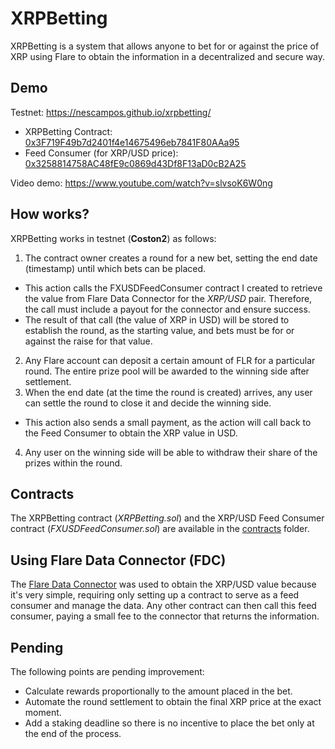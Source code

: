 # XRPBetting

XRPBetting is a system that allows anyone to bet for or against the price of XRP using Flare to obtain the information in a decentralized and secure way.


## Demo

Testnet: https://nescampos.github.io/xrpbetting/

- XRPBetting Contract: [0x3F719F49b7d2401f4e14675496eb7841F80AAa95](https://coston2-explorer.flare.network/address/0x3F719F49b7d2401f4e14675496eb7841F80AAa95)
- Feed Consumer (for XRP/USD price): [0x3258814758AC48fE9c0869d43Df8F13aD0cB2A25](https://coston2-explorer.flare.network/address/0x3258814758AC48fE9c0869d43Df8F13aD0cB2A25)

Video demo: https://www.youtube.com/watch?v=slvsoK6W0ng


## How works?
XRPBetting works in testnet (**Coston2**) as follows:

1. The contract owner creates a round for a new bet, setting the end date (timestamp) until which bets can be placed.
- This action calls the FXUSDFeedConsumer contract I created to retrieve the value from Flare Data Connector for the _XRP/USD_ pair. Therefore, the call must include a payout for the connector and ensure success.
- The result of that call (the value of XRP in USD) will be stored to establish the round, as the starting value, and bets must be for or against the raise for that value.

2. Any Flare account can deposit a certain amount of FLR for a particular round. The entire prize pool will be awarded to the winning side after settlement.
3. When the end date (at the time the round is created) arrives, any user can settle the round to close it and decide the winning side.
- This action also sends a small payment, as the action will call back to the Feed Consumer to obtain the XRP value in USD.

4. Any user on the winning side will be able to withdraw their share of the prizes within the round.

## Contracts

The XRPBetting contract (_XRPBetting.sol_) and the XRP/USD Feed Consumer contract (_FXUSDFeedConsumer.sol_) are available in the [contracts](./contracts) folder.

## Using Flare Data Connector (FDC)
The [Flare Data Connector](https://flare.network/products/flare-data-connector) was used to obtain the XRP/USD value because it's very simple, requiring only setting up a contract to serve as a feed consumer and manage the data. Any other contract can then call this feed consumer, paying a small fee to the connector that returns the information.

## Pending

The following points are pending improvement:
- Calculate rewards proportionally to the amount placed in the bet.
- Automate the round settlement to obtain the final XRP price at the exact moment.
- Add a staking deadline so there is no incentive to place the bet only at the end of the process.

